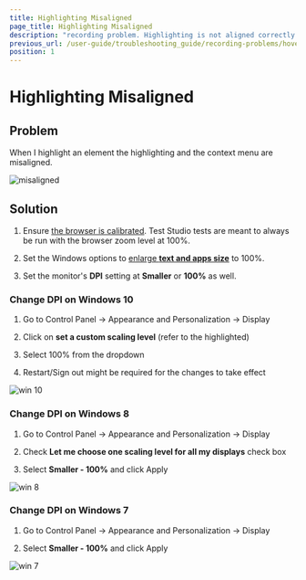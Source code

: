 ```yaml
---
title: Highlighting Misaligned
page_title: Highlighting Misaligned
description: "recording problem. Highlighting is not aligned correctly. Highlight element problem. Highlight element is misaligned."
previous_url: /user-guide/troubleshooting_guide/recording-problems/hover-over-highlighting-is-misaligned.aspx
position: 1
---
```

# Highlighting Misaligned

## Problem

When I highlight an element the highlighting and the context menu are misaligned.

![misaligned][1]

## Solution

1. Ensure <a href="/features/project-settings/browsers" target="_blank">the browser is calibrated</a>. Test Studio tests are meant to always be run with the browser zoom level at 100%.

2. Set the Windows options to <a href="https://support.microsoft.com/en-us/windows/make-text-and-apps-bigger-c3095a80-6edd-4779-9282-623c4d721d64" target="_blank">enlarge __text and apps size__</a> to 100%.

3. Set the monitor's **DPI** setting at **Smaller** or **100%** as well.

### Change DPI on Windows 10

1. Go to Control Panel -> Appearance and Personalization -> Display

2. Click on **set a custom scaling level** (refer to the highlighted)

3. Select 100% from the dropdown

4. Restart/Sign out might be required for the changes to take effect

![win 10][4]

### Change DPI on Windows 8

1. Go to Control Panel -> Appearance and Personalization -> Display

2. Check **Let me choose one scaling level for all my displays** check box

3. Select **Smaller - 100%** and click Apply

![win 8][2]

### Change DPI on Windows 7

1. Go to Control Panel -> Appearance and Personalization -> Display

2. Select **Smaller - 100%** and click Apply

![win 7][3]

[1]: /img/troubleshooting-guide/recording-problems-tg/highlighting-misaligned/fig1.png
[2]: /img/troubleshooting-guide/recording-problems-tg/highlighting-misaligned/fig2.png
[3]: /img/troubleshooting-guide/recording-problems-tg/highlighting-misaligned/fig3.png
[4]: /img/troubleshooting-guide/recording-problems-tg/highlighting-misaligned/fig4.png
